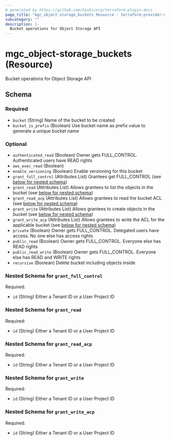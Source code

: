 ```yaml
---
# generated by https://github.com/hashicorp/terraform-plugin-docs
page_title: "mgc_object-storage_buckets Resource - terraform-provider-mgc"
subcategory: ""
description: |-
  Bucket operations for Object Storage API
---
```


# mgc_object-storage_buckets (Resource)

Bucket operations for Object Storage API



<!-- schema generated by tfplugindocs -->
## Schema

### Required

- `bucket` (String) Name of the bucket to be created
- `bucket_is_prefix` (Boolean) Use bucket name as prefix value to generate a unique bucket name

### Optional

- `authenticated_read` (Boolean) Owner gets FULL_CONTROL. Authenticated users have READ rights
- `aws_exec_read` (Boolean)
- `enable_versioning` (Boolean) Enable versioning for this bucket
- `grant_full_control` (Attributes List) Grantees get FULL_CONTROL (see [below for nested schema](#nestedatt--grant_full_control))
- `grant_read` (Attributes List) Allows grantees to list the objects in the bucket (see [below for nested schema](#nestedatt--grant_read))
- `grant_read_acp` (Attributes List) Allows grantees to read the bucket ACL (see [below for nested schema](#nestedatt--grant_read_acp))
- `grant_write` (Attributes List) Allows grantees to create objects in the bucket (see [below for nested schema](#nestedatt--grant_write))
- `grant_write_acp` (Attributes List) Allows grantees to write the ACL for the applicable bucket (see [below for nested schema](#nestedatt--grant_write_acp))
- `private` (Boolean) Owner gets FULL_CONTROL. Delegated users have access. No one else has access rights
- `public_read` (Boolean) Owner gets FULL_CONTROL. Everyone else has READ rights
- `public_read_write` (Boolean) Owner gets FULL_CONTROL. Everyone else has READ and WRITE rights
- `recursive` (Boolean) Delete bucket including objects inside

<a id="nestedatt--grant_full_control"></a>
### Nested Schema for `grant_full_control`

Required:

- `id` (String) Either a Tenant ID or a User Project ID


<a id="nestedatt--grant_read"></a>
### Nested Schema for `grant_read`

Required:

- `id` (String) Either a Tenant ID or a User Project ID


<a id="nestedatt--grant_read_acp"></a>
### Nested Schema for `grant_read_acp`

Required:

- `id` (String) Either a Tenant ID or a User Project ID


<a id="nestedatt--grant_write"></a>
### Nested Schema for `grant_write`

Required:

- `id` (String) Either a Tenant ID or a User Project ID


<a id="nestedatt--grant_write_acp"></a>
### Nested Schema for `grant_write_acp`

Required:

- `id` (String) Either a Tenant ID or a User Project ID
